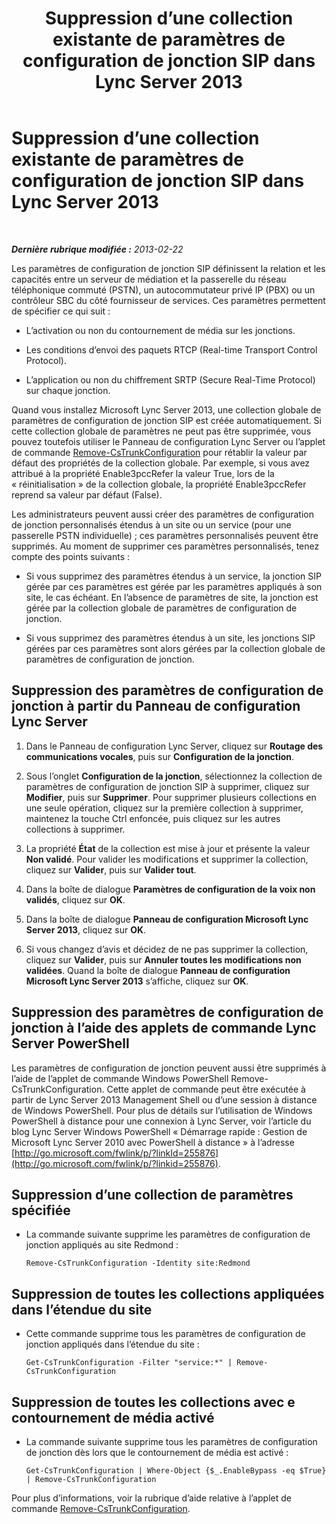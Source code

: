 ﻿---
title: Suppression d’une collection existante de paramètres de configuration de jonction SIP dans Lync Server 2013
TOCTitle: Suppression d’une collection existante de paramètres de configuration de jonction SIP dans Lync Server 2013
ms:assetid: 3b25f14d-884b-42dd-a866-460d276d3e43
ms:mtpsurl: https://technet.microsoft.com/fr-fr/library/JJ688024(v=OCS.15)
ms:contentKeyID: 49891310
ms.date: 05/20/2016
mtps_version: v=OCS.15
ms.translationtype: HT
---

# Suppression d’une collection existante de paramètres de configuration de jonction SIP dans Lync Server 2013

 

_**Dernière rubrique modifiée :** 2013-02-22_

Les paramètres de configuration de jonction SIP définissent la relation et les capacités entre un serveur de médiation et la passerelle du réseau téléphonique commuté (PSTN), un autocommutateur privé IP (PBX) ou un contrôleur SBC du côté fournisseur de services. Ces paramètres permettent de spécifier ce qui suit :

  - L’activation ou non du contournement de média sur les jonctions.

  - Les conditions d’envoi des paquets RTCP (Real-time Transport Control Protocol).

  - L’application ou non du chiffrement SRTP (Secure Real-Time Protocol) sur chaque jonction.

Quand vous installez Microsoft Lync Server 2013, une collection globale de paramètres de configuration de jonction SIP est créée automatiquement. Si cette collection globale de paramètres ne peut pas être supprimée, vous pouvez toutefois utiliser le Panneau de configuration Lync Server ou l’applet de commande [Remove-CsTrunkConfiguration](remove-cstrunkconfiguration.md) pour rétablir la valeur par défaut des propriétés de la collection globale. Par exemple, si vous avez attribué à la propriété Enable3pccRefer la valeur True, lors de la « réinitialisation » de la collection globale, la propriété Enable3pccRefer reprend sa valeur par défaut (False).

Les administrateurs peuvent aussi créer des paramètres de configuration de jonction personnalisés étendus à un site ou un service (pour une passerelle PSTN individuelle) ; ces paramètres personnalisés peuvent être supprimés. Au moment de supprimer ces paramètres personnalisés, tenez compte des points suivants :

  - Si vous supprimez des paramètres étendus à un service, la jonction SIP gérée par ces paramètres est gérée par les paramètres appliqués à son site, le cas échéant. En l’absence de paramètres de site, la jonction est gérée par la collection globale de paramètres de configuration de jonction.

  - Si vous supprimez des paramètres étendus à un site, les jonctions SIP gérées par ces paramètres sont alors gérées par la collection globale de paramètres de configuration de jonction.

## Suppression des paramètres de configuration de jonction à partir du Panneau de configuration Lync Server

1.  Dans le Panneau de configuration Lync Server, cliquez sur **Routage des communications vocales**, puis sur **Configuration de la jonction**.

2.  Sous l’onglet **Configuration de la jonction**, sélectionnez la collection de paramètres de configuration de jonction SIP à supprimer, cliquez sur **Modifier**, puis sur **Supprimer**. Pour supprimer plusieurs collections en une seule opération, cliquez sur la première collection à supprimer, maintenez la touche Ctrl enfoncée, puis cliquez sur les autres collections à supprimer.

3.  La propriété **État** de la collection est mise à jour et présente la valeur **Non validé**. Pour valider les modifications et supprimer la collection, cliquez sur **Valider**, puis sur **Valider tout**.

4.  Dans la boîte de dialogue **Paramètres de configuration de la voix non validés**, cliquez sur **OK**.

5.  Dans la boîte de dialogue **Panneau de configuration Microsoft Lync Server 2013**, cliquez sur **OK**.

6.  Si vous changez d’avis et décidez de ne pas supprimer la collection, cliquez sur **Valider**, puis sur **Annuler toutes les modifications non validées**. Quand la boîte de dialogue **Panneau de configuration Microsoft Lync Server 2013** s’affiche, cliquez sur **OK**.

## Suppression des paramètres de configuration de jonction à l’aide des applets de commande Lync Server PowerShell

Les paramètres de configuration de jonction peuvent aussi être supprimés à l’aide de l’applet de commande Windows PowerShell Remove-CsTrunkConfiguration. Cette applet de commande peut être exécutée à partir de Lync Server 2013 Management Shell ou d’une session à distance de Windows PowerShell. Pour plus de détails sur l’utilisation de Windows PowerShell à distance pour une connexion à Lync Server, voir l’article du blog Lync Server Windows PowerShell « Démarrage rapide : Gestion de Microsoft Lync Server 2010 avec PowerShell à distance » à l’adresse [http://go.microsoft.com/fwlink/p/?linkId=255876](http://go.microsoft.com/fwlink/p/?linkid=255876).

## Suppression d’une collection de paramètres spécifiée

  - La commande suivante supprime les paramètres de configuration de jonction appliqués au site Redmond :
    
        Remove-CsTrunkConfiguration -Identity site:Redmond

## Suppression de toutes les collections appliquées dans l’étendue du site

  - Cette commande supprime tous les paramètres de configuration de jonction appliqués dans l’étendue du site :
    
        Get-CsTrunkConfiguration -Filter "service:*" | Remove-CsTrunkConfiguration

## Suppression de toutes les collections avec e contournement de média activé

  - La commande suivante supprime tous les paramètres de configuration de jonction dès lors que le contournement de média est activé :
    
        Get-CsTrunkConfiguration | Where-Object {$_.EnableBypass -eq $True} | Remove-CsTrunkConfiguration

Pour plus d’informations, voir la rubrique d’aide relative à l’applet de commande [Remove-CsTrunkConfiguration](remove-cstrunkconfiguration.md).

